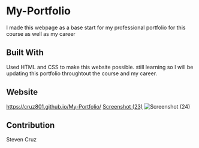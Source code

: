 # My-Portfolio
I made this webpage as a base start for my professional portfolio for this course as well as my career
## Built With
Used HTML and CSS to make this website possible. still learning so I will be updating this portfolio throughtout the course and my career.
## Website 
https://cruz801.github.io/My-Portfolio/
[Screenshot (23)](https://user-images.githubusercontent.com/92316250/140789236-ccf3dcd1-2f73-465e-bc34-8a10baf6983a.png)
![Screenshot (24)](https://user-images.githubusercontent.com/92316250/140789333-d4b3fe0a-52f7-4fc7-92d3-131cb987cdff.png)
## Contribution
Steven Cruz
